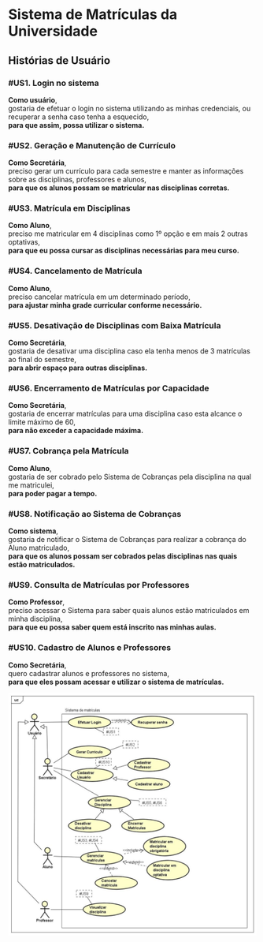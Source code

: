 # Sistema de Matrículas da Universidade

## Histórias de Usuário

### #US1. Login no sistema
**Como usuário**,  
gostaria de efetuar o login no sistema utilizando as minhas credenciais, ou recuperar a senha caso tenha a esquecido,  
**para que assim, possa utilizar o sistema.**

### #US2. Geração e Manutenção de Currículo
**Como Secretária**,  
preciso gerar um currículo para cada semestre e manter as informações sobre as disciplinas, professores e alunos,  
**para que os alunos possam se matricular nas disciplinas corretas.**

### #US3. Matrícula em Disciplinas
**Como Aluno**,  
preciso me matricular em 4 disciplinas como 1º opção e em mais 2 outras optativas,  
**para que eu possa cursar as disciplinas necessárias para meu curso.**

### #US4. Cancelamento de Matrícula
**Como Aluno**,  
preciso cancelar matrícula em um determinado período,  
**para ajustar minha grade curricular conforme necessário.**

### #US5. Desativação de Disciplinas com Baixa Matrícula
**Como Secretária**,  
gostaria de desativar uma disciplina caso ela tenha menos de 3 matrículas ao final do semestre,  
**para abrir espaço para outras disciplinas.**

### #US6. Encerramento de Matrículas por Capacidade
**Como Secretária**,  
gostaria de encerrar matrículas para uma disciplina caso esta alcance o limite máximo de 60,  
**para não exceder a capacidade máxima.**

### #US7. Cobrança pela Matrícula
**Como Aluno**,  
gostaria de ser cobrado pelo Sistema de Cobranças pela disciplina na qual me matriculei,  
**para poder pagar a tempo.**

### #US8. Notificação ao Sistema de Cobranças
**Como sistema**,  
gostaria de notificar o Sistema de Cobranças para realizar a cobrança do Aluno matriculado,  
**para que os alunos possam ser cobrados pelas disciplinas nas quais estão matriculados.**

### #US9. Consulta de Matrículas por Professores
**Como Professor**,  
preciso acessar o Sistema para saber quais alunos estão matriculados em minha disciplina,  
**para que eu possa saber quem está inscrito nas minhas aulas.**

### #US10. Cadastro de Alunos e Professores
**Como Secretária**,  
quero cadastrar alunos e professores no sistema,  
**para que eles possam acessar e utilizar o sistema de matrículas.**

![Diagrama de Casos de Uso](Docs/DiagramaDeCasoDeUso.jpg)


